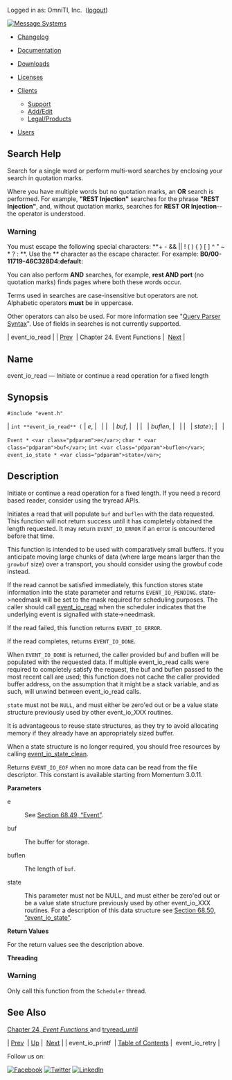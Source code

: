 Logged in as: OmniTI, Inc.  ([logout](https://support.messagesystems.com/logout.php))

[![Message Systems](https://support.messagesystems.com/images/ms-white205.png)](https://support.messagesystems.com/start.php) 

*   [Changelog](https://support.messagesystems.com/start.php?show=changelog)
*   [Documentation](https://support.messagesystems.com/docs/)
*   [Downloads](https://support.messagesystems.com/start.php)

*   [Licenses](https://support.messagesystems.com/license_summary.php)
*   <a href="">Clients</a>
    *   [Support](https://support.messagesystems.com/cs.php)
    *   [Add/Edit](https://support.messagesystems.com/edit_client.php)
    *   [Legal/Products](https://support.messagesystems.com/edit_products.php)
*   [Users](https://support.messagesystems.com/edit_customer.php)

## Search Help

Search for a single word or perform multi-word searches by enclosing your search in quotation marks.

Where you have multiple words but no quotation marks, an **OR** search is performed. For example, **"REST Injection"** searches for the phrase **"REST Injection"**, and, without quotation marks, searches for **REST OR Injection**--the operator is understood.

### Warning

You must escape the following special characters: **+ - && || ! ( ) { } [ ] ^ " ~ * ? : \**. Use the **\** character as the escape character. For example: **B0/00-11719-46C328D4\:default\:**

You can also perform **AND** searches, for example, **rest AND port** (no quotation marks) finds pages where both these words occur.

Terms used in searches are case-insensitive but operators are not. Alphabetic operators **must** be in uppercase.

Other operators can also be used. For more information see "[Query Parser Syntax](https://lucene.apache.org/core/old_versioned_docs/versions/3_0_0/queryparsersyntax.html)". Use of fields in searches is not currently supported.

| event_io_read |
| [Prev](apis.event_io_printf.php)  | Chapter 24. Event Functions |  [Next](apis.event_io_retry.php) |

<a name="apis.event_io_read"></a>
## Name

event_io_read — Initiate or continue a read operation for a fixed length

## Synopsis

`#include "event.h"`

| `int **event_io_read** (` | <var class="pdparam">e</var>, |   |
|   | <var class="pdparam">buf</var>, |   |
|   | <var class="pdparam">buflen</var>, |   |
|   | <var class="pdparam">state</var>`)`; |   |

`Event * <var class="pdparam">e</var>`;
`char * <var class="pdparam">buf</var>`;
`int <var class="pdparam">buflen</var>`;
`event_io_state * <var class="pdparam">state</var>`;<a name="idp24136752"></a>
## Description

Initiate or continue a read operation for a fixed length. If you need a record based reader, consider using the tryread APIs.

Initiates a read that will populate `buf` and `buflen` with the data requested. This function will not return success until it has completely obtained the length requested. It may return `EVENT_IO_ERROR` if an error is encountered before that time.

This function is intended to be used with comparatively small buffers. If you anticipate moving large chunks of data (where large means larger than the `growbuf` size) over a transport, you should consider using the growbuf code instead.

If the read cannot be satisfied immediately, this function stores state information into the state parameter and returns `EVENT_IO_PENDING`. state->needmask will be set to the mask required for scheduling purposes. The caller should call [event_io_read](apis.event_io_read.php "event_io_read") when the scheduler indicates that the underlying event is signalled with state->needmask.

If the read failed, this function returns `EVENT_IO_ERROR`.

If the read completes, returns `EVENT_IO_DONE`.

When `EVENT_IO_DONE` is returned, the caller provided buf and buflen will be populated with the requested data. If multiple event_io_read calls were required to completely satisfy the request, the buf and buflen passed to the most recent call are used; this function does not cache the caller provided buffer address, on the assumption that it might be a stack variable, and as such, will unwind between event_io_read calls.

`state` must not be `NULL`, and must either be zero'ed out or be a value state structure previously used by other event_io_XXX routines.

It is advantageous to reuse state structures, as they try to avoid allocating memory if they already have an appropriately sized buffer.

When a state structure is no longer required, you should free resources by calling [event_io_state_clean](apis.event_io_state_clean.php "event_io_state_clean").

Returns `EVENT_IO_EOF` when no more data can be read from the file descriptor. This constant is available starting from Momentum 3.0.11.

**Parameters**

<dl class="variablelist">

<dt>e</dt>

<dd>

See [Section 68.49, “Event”](structs.event.php "68.49. Event").

</dd>

<dt>buf</dt>

<dd>

The buffer for storage.

</dd>

<dt>buflen</dt>

<dd>

The length of `buf`.

</dd>

<dt>state</dt>

<dd>

This parameter must not be NULL, and must either be zero'ed out or be a value state structure previously used by other event_io_XXX routines. For a description of this data structure see [Section 68.50, “event_io_state”](structs.event_io_state.php "68.50. event_io_state").

</dd>

</dl>

**Return Values**

For the return values see the description above.

**Threading**
### Warning

Only call this function from the `Scheduler` thread.

<a name="idp24163152"></a>
## See Also

[Chapter 24, *Event Functions*          ](event.php "Chapter 24. Event Functions") and [tryread_until](apis.tryread_until.php "tryread_until")

| [Prev](apis.event_io_printf.php)  | [Up](event.php) |  [Next](apis.event_io_retry.php) |
| event_io_printf  | [Table of Contents](index.php) |  event_io_retry |

Follow us on:

[![Facebook](https://support.messagesystems.com/images/icon-facebook.png)](http://www.facebook.com/messagesystems) [![Twitter](https://support.messagesystems.com/images/icon-twitter.png)](http://twitter.com/#!/MessageSystems) [![LinkedIn](https://support.messagesystems.com/images/icon-linkedin.png)](http://www.linkedin.com/company/message-systems)